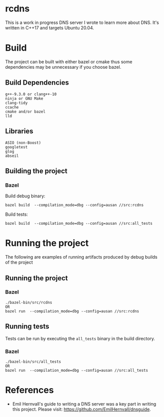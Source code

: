 # rcdns

This is a work in progress DNS server I wrote to learn more about DNS. It's
written in C++17 and targets Ubuntu 20.04. 

# Build 

The project can be built with either bazel or cmake thus some dependencies may
be unnecessary if you choose bazel.

## Build Dependencies 

``` 
g++-9.3.0 or clang++-10 
ninja or GNU Make
clang-tidy 
ccache 
cmake and/or bazel 
lld
``` 

## Libraries

```
ASIO (non-Boost)
googletest
glog
abseil
```

## Building the project 

<!-- ### CMake

There is a convenience Makefile (rcdns/Makefile) provided to build the project.
The targets `debug` and `debugger` for the Makefile produce builds for
debugging and for gdb respectively. If you don't want to or can't use the
Makefile, the following commands should create a debug build of the project for
you. 

``` 
mkdir build_debug 
cd build_debug 
cmake -G Ninja -DABSL_PROPAGATE_CXX_STD=ON -DBUILD_TESTING=OFF -DCMAKE_BUILD_TYPE=Debug .. 
ninja 
```

Project build types:
- `debug`: Compiles with Address, Leak and Undefined Behavior sanitizers
- `debugger`: For use with debugging via gdb. Includes sanitizers used in
  `debug` except for Leak sanitizer as it's not compatible

Clang-tidy is run on each build using the configuration provided in
.clang-tidy. -->


### Bazel

Build debug binary:
```
bazel build  --compilation_mode=dbg --config=ausan //src:rcdns
```

Build tests:
```
bazel build  --compilation_mode=dbg --config=ausan //src:all_tests
```

# Running the project

The following are examples of running artifacts produced by debug builds of the
project

## Running the project

<!-- ### Cmake
```
./build_debug/rcdns
``` -->

### Bazel
```
./bazel-bin/src/rcdns
OR 
bazel run  --compilation_mode=dbg --config=ausan //src:rcdns
```

## Running tests

Tests can be run by executing the `all_tests` binary in the build directory.

<!-- ### CMake
```
./build_debug/all_tests
``` -->

### Bazel
```
./bazel-bin/src/all_tests
OR
bazel run  --compilation_mode=dbg --config=ausan //src:all_tests
```

# References
- Emil Hernvall's guide to writing a DNS server was a key part in writing this project. Please visit: https://github.com/EmilHernvall/dnsguide.
